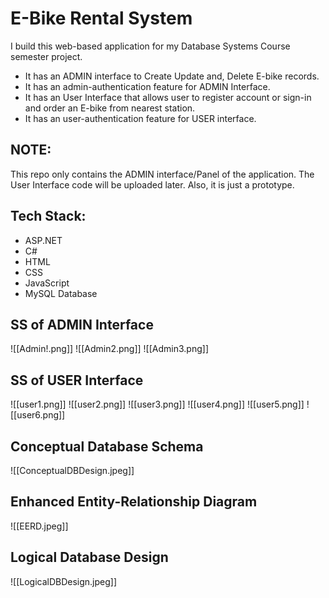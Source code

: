 # E-Bike Rental System
I build this web-based application for my Database Systems Course semester project.  
- It has an ADMIN interface to Create Update and, Delete E-bike records. 
- It  has an admin-authentication feature for ADMIN Interface.
- It has an User Interface that allows user to register account or sign-in and order an E-bike from nearest station. 
- It has an user-authentication feature for USER interface.

## NOTE:
This repo only contains the ADMIN interface/Panel of the application. The User Interface code will be uploaded later. Also, it is just a prototype.

## Tech Stack:
- ASP.NET
- C# 
- HTML
- CSS
- JavaScript
- MySQL Database

## SS of ADMIN Interface 
![[Admin!.png]]
![[Admin2.png]]
![[Admin3.png]]

## SS of USER Interface 
![[user1.png]]
![[user2.png]]
![[user3.png]]
![[user4.png]]
![[user5.png]]
![[user6.png]]

## Conceptual Database Schema
![[ConceptualDBDesign.jpeg]]

## Enhanced Entity-Relationship Diagram 

![[EERD.jpeg]]

## Logical Database Design
![[LogicalDBDesign.jpeg]]